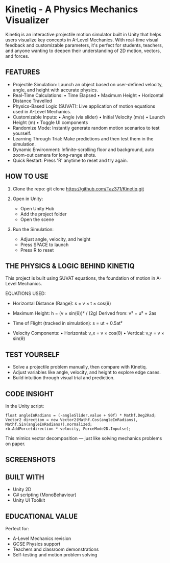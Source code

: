 Kinetiq - A Physics Mechanics Visualizer
========================================

Kinetiq is an interactive projectile motion simulator built in Unity that helps users visualize key concepts in A-Level Mechanics. With real-time visual feedback and customizable parameters, it's perfect for students, teachers, and anyone wanting to deepen their understanding of 2D motion, vectors, and forces.

FEATURES
--------
- Projectile Simulation: Launch an object based on user-defined velocity, angle, and height with accurate physics.
- Real-Time Calculations: 
  • Time Elapsed
  • Maximum Height
  • Horizontal Distance Travelled
- Physics-Based Logic (SUVAT): Live application of motion equations used in A-Level Mechanics.
- Customizable Inputs: 
  • Angle (via slider)
  • Initial Velocity (m/s)
  • Launch Height (m)
  • Toggle UI components
- Randomize Mode: Instantly generate random motion scenarios to test yourself.
- Learning Through Trial: Make predictions and then test them in the simulation.
- Dynamic Environment: Infinite-scrolling floor and background, auto zoom-out camera for long-range shots.
- Quick Restart: Press 'R' anytime to reset and try again.

HOW TO USE
----------
1. Clone the repo:
   git clone https://github.com/Taz371/Kinetiq.git

2. Open in Unity:
   - Open Unity Hub
   - Add the project folder
   - Open the scene

3. Run the Simulation:
   - Adjust angle, velocity, and height
   - Press SPACE to launch
   - Press R to reset

THE PHYSICS & LOGIC BEHIND KINETIQ
----------------------------------

This project is built using SUVAT equations, the foundation of motion in A-Level Mechanics.

EQUATIONS USED:
- Horizontal Distance (Range):
  s = v × t × cos(θ)

- Maximum Height:
  h = (v × sin(θ))² / (2g)
  Derived from: v² = u² + 2as

- Time of Flight (tracked in simulation):
  s = ut + 0.5at²

- Velocity Components:
  • Horizontal: v_x = v × cos(θ)
  • Vertical: v_y = v × sin(θ)

TEST YOURSELF
-------------
- Solve a projectile problem manually, then compare with Kinetiq.
- Adjust variables like angle, velocity, and height to explore edge cases.
- Build intuition through visual trial and prediction.

CODE INSIGHT
------------
In the Unity script:

    float angleInRadians = (-angleSlider.value + 90f) * Mathf.Deg2Rad;
    Vector2 direction = new Vector2(Mathf.Cos(angleInRadians), Mathf.Sin(angleInRadians)).normalized;
    rb.AddForce(direction * velocity, ForceMode2D.Impulse);

This mimics vector decomposition — just like solving mechanics problems on paper.

SCREENSHOTS
-----------

BUILT WITH
----------
- Unity 2D
- C# scripting (MonoBehaviour)
- Unity UI Toolkit

EDUCATIONAL VALUE
-----------------
Perfect for:
- A-Level Mechanics revision
- GCSE Physics support
- Teachers and classroom demonstrations
- Self-testing and motion problem solving
